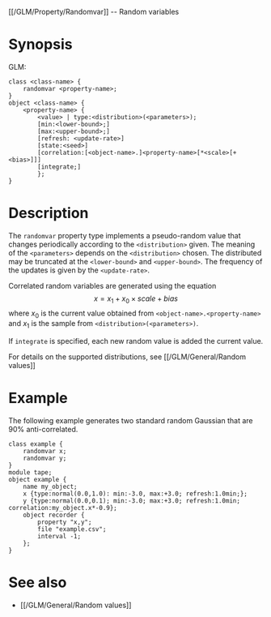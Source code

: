 [[/GLM/Property/Randomvar]] -- Random variables

# Synopsis
GLM:
~~~
class <class-name> {
    randomvar <property-name>;
}
object <class-name> {
    <property-name> {
        <value> | type:<distribution>(<parameters>); 
        [min:<lower-bound>;] 
        [max:<upper-bound>;] 
        [refresh: <update-rate>] 
        [state:<seed>] 
        [correlation:[<object-name>.]<property-name>[*<scale>[+<bias>]]]
        [integrate;]
        };
}
~~~

# Description

The `randomvar` property type implements a pseudo-random value that changes periodically according to the `<distribution>` given. The meaning of the `<parameters>` depends on the `<distribution>` chosen. The distributed may be truncated at the `<lower-bound>` and `<upper-bound>`. The frequency of the updates is given by the `<update-rate>`.

Correlated random variables are generated using the equation 
$$
    x = x_1 + x_0 \times scale + bias
$$
where $x_0$ is the current value obtained from `<object-name>.<property-name>` and $x_1$ is the sample from `<distribution>(<parameters>)`.

If `integrate` is specified, each new random value is added the current value.

For details on the supported distributions, see [[/GLM/General/Random values]]

# Example

The following example generates two standard random Gaussian that are 90% anti-correlated.
~~~
class example {
    randomvar x;
    randomvar y;
}
module tape;
object example {
    name my_object;
    x {type:normal(0.0,1.0): min:-3.0, max:+3.0; refresh:1.0min;};
    y {type:normal(0.0,0.1); min:-3.0; max:+3.0; refresh:1.0min; correlation:my_object.x*-0.9};
    object recorder {
        property "x,y";
        file "example.csv";
        interval -1;
    };
}
~~~

# See also
* [[/GLM/General/Random values]]
